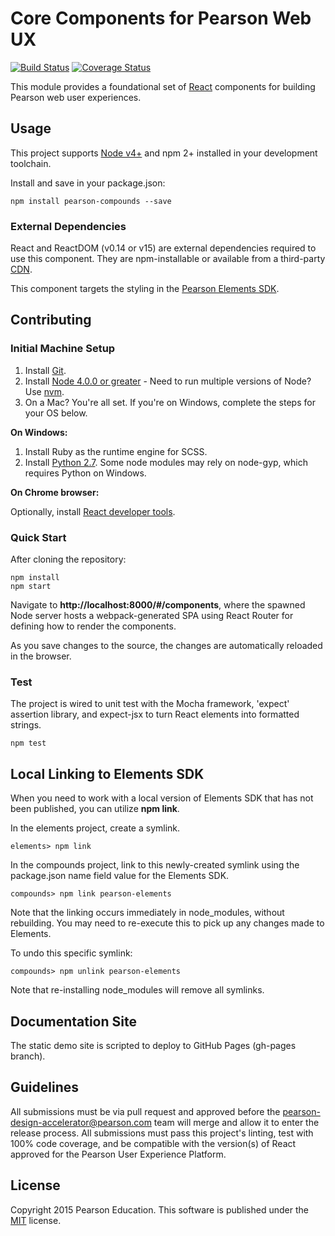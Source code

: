 # Core Components for Pearson Web UX 
[![Build Status](https://travis-ci.org/Pearson-Higher-Ed/compounds.svg?branch=v0)](https://travis-ci.org/Pearson-Higher-Ed/compounds)
[![Coverage Status](https://coveralls.io/repos/github/Pearson-Higher-Ed/compounds/badge.svg?branch=v0)](https://coveralls.io/github/Pearson-Higher-Ed/compounds?branch=v0)

This module provides a foundational set of [React](http://facebook.github.io/react) components for building Pearson web 
user experiences.

## Usage

This project supports [Node v4+](https://nodejs.org) and npm 2+ installed in your development toolchain.

Install and save in your package.json:

    npm install pearson-compounds --save

### External Dependencies

React and ReactDOM (v0.14 or v15) are external dependencies required to use this component. They are npm-installable or 
available from a third-party [CDN](https://cdnjs.com/libraries/react/).

This component targets the styling in the [Pearson Elements SDK](https://www.npmjs.com/package/pearson-elements).

## Contributing

### Initial Machine Setup

1. Install [Git](https://git-scm.com/downloads). 
2. Install [Node 4.0.0 or greater](https://nodejs.org) - Need to run multiple versions of Node? Use [nvm](https://github.com/creationix/nvm).
3. On a Mac? You're all set. If you're on Windows, complete the steps for your OS below.  

**On Windows:**

1. Install Ruby as the runtime engine for SCSS.
2. Install [Python 2.7](https://www.python.org/downloads/). Some node modules may rely on node-gyp, which requires Python on Windows.

**On Chrome browser:**

Optionally, install [React developer tools](https://chrome.google.com/webstore/detail/react-developer-tools/fmkadmapgofadopljbjfkapdkoienihi?hl=en).

### Quick Start

After cloning the repository:

    npm install
    npm start
    
Navigate to **http://localhost:8000/#/components**, where the spawned Node server hosts a webpack-generated SPA using 
React Router for defining how to render the components.

As you save changes to the source, the changes are automatically reloaded in the browser.

### Test

The project is wired to unit test with the Mocha framework, 'expect' assertion library, and expect-jsx to turn React 
elements into formatted strings.

    npm test
    
## Local Linking to Elements SDK

When you need to work with a local version of Elements SDK that has not been published, you can utilize **npm link**.

In the elements project, create a symlink.
    
    elements> npm link
    
In the compounds project, link to this newly-created symlink using the package.json name field value for the Elements SDK.

    compounds> npm link pearson-elements
    
Note that the linking occurs immediately in node_modules, without rebuilding. You may need to re-execute this to pick up
any changes made to Elements.

To undo this specific symlink:

    compounds> npm unlink pearson-elements
    
Note that re-installing node_modules will remove all symlinks.

## Documentation Site

The static demo site is scripted to deploy to GitHub Pages (gh-pages branch).

## Guidelines

All submissions must be via pull request and approved before the pearson-design-accelerator@pearson.com team will merge 
and allow it to enter the release process. All submissions must pass this project's linting, test with 100% code coverage, 
and be compatible with the version(s) of React approved for the Pearson User Experience Platform.

## License

Copyright 2015 Pearson Education. This software is published under the [MIT](LICENSE) license.
